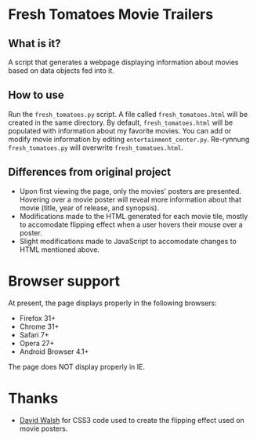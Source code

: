# Fresh Tomatoes Movie Trailers

## What is it?

A script that generates a webpage displaying information about movies based on data objects fed into it.

## How to use

Run the `fresh_tomatoes.py` script. A file called `fresh_tomatoes.html` will be created in the same directory. By default, `fresh_tomatoes.html` will be populated with information about my favorite movies. You can add or modify movie information by editing `entertainment_center.py`. Re-rynnung `fresh_tomatoes.py` will overwrite `fresh_tomatoes.html`.

## Differences from original project

- Upon first viewing the page, only the movies' posters are presented. Hovering over a movie poster will reveal more information about that movie (title, year of release, and synopsis).
- Modifications made to the HTML generated for each movie tile, mostly to accomodate flipping effect when a user hovers their mouse over a poster.
- Slight modifications made to JavaScript to accomodate changes to HTML mentioned above.

# Browser support

At present, the page displays properly in the following browsers:

- Firefox 31+
- Chrome 31+
- Safari 7+
- Opera 27+
- Android Browser 4.1+

The page does NOT display properly in IE.

# Thanks

- [David Walsh](http://davidwalsh.name) for CSS3 code used to create the flipping effect used on movie posters.
